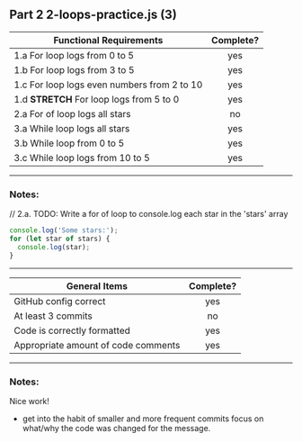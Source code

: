 ## Part 2 2-loops-practice.js (3)

| Functional Requirements                     | Complete? |
| ------------------------------------------- | :-------: |
| 1.a For loop logs from 0 to 5               |    yes    |
| 1.b For loop logs from 3 to 5               |    yes    |
| 1.c For loop logs even numbers from 2 to 10 |    yes    |
| 1.d **STRETCH** For loop logs from 5 to 0   |    yes    |
| 2.a For of loop logs all stars              |    no     |
| 3.a While loop logs all stars               |    yes    |
| 3.b While loop from 0 to 5                  |    yes    |
| 3.c While loop logs from 10 to 5            |    yes    |

---

### Notes:

// 2.a. TODO: Write a for of loop to console.log each star in the 'stars' array

```js
console.log('Some stars:');
for (let star of stars) {
  console.log(star);
}
```

---

| General Items                       | Complete? |
| ----------------------------------- | :-------: |
| GitHub config correct               |    yes    |
| At least 3 commits                  |    no     |
| Code is correctly formatted         |    yes    |
| Appropriate amount of code comments |    yes    |

---

### Notes:

Nice work!

- get into the habit of smaller and more frequent commits focus on what/why the code was changed for the message.
